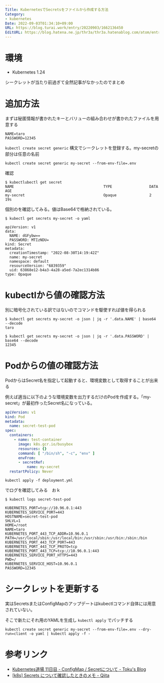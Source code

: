 ```yaml
---
Title: KubernetesでSecretsをファイルから作成する方法
Category:
- kubernetes
Date: 2022-09-03T01:34:10+09:00
URL: https://blog.turai.work/entry/20220903/1662136450
EditURL: https://blog.hatena.ne.jp/thr3a/thr3a.hatenablog.com/atom/entry/4207112889914410865
---
```


# 環境

- Kubernetes 1.24

シークレットが当たり前過ぎて全然記事がなかったのでまとめ

# 追加方法

まずは秘匿情報が書かれたキーとバリューの組み合わせが書かれたファイルを用意する


```
NAME=taro
PASSWORD=12345
```

`kubectl create secret generic` 構文でシークレットを登録する。my-secretの部分は任意の名前

```
kubectl create secret generic my-secret --from-env-file=.env
```

確認

```
$ kubectlubectl get secret                 
NAME                                         TYPE                 DATA   AGE
my-secret                                    Opaque               2      19s
```

個別のを確認してみる。値はBase64で格納されている。

```
$ kubectl get secrets my-secret -o yaml

apiVersion: v1
data:
  NAME: dGFybw==
  PASSWORD: MTIzNDU=
kind: Secret
metadata:
  creationTimestamp: "2022-08-30T14:19:42Z"
  name: my-secret
  namespace: default
  resourceVersion: "6839359"
  uid: 63868e12-b4a3-4a28-a5ed-7a2ec1314b86
type: Opaque
```

# kubectlから値の確認方法

別に暗号化されている訳ではないのでコマンドを駆使すれば値を得られる

```
$ kubectl get secrets my-secret -o json | jq -r '.data.NAME' | base64 --decode
taro
```

```
$ kubectl get secrets my-secret -o json | jq -r '.data.PASSWORD' | base64 --decode
12345
```

# Podからの値の確認方法

PodからはSecret名を指定して起動すると、環境変数として取得することが出来る

例えば適当に以下のような環境変数を出力するだけのPodを作成する。「my-secret」が最初作ったSecret名になっている。

```yaml
apiVersion: v1
kind: Pod
metadata:
  name: secret-test-pod
spec:
  containers:
    - name: test-container
      image: k8s.gcr.io/busybox
      resources: {}
      command: [ "/bin/sh", "-c", "env" ]
      envFrom:
      - secretRef:
          name: my-secret
  restartPolicy: Never
```

```
kubectl apply -f deployment.yml
```

でログを確認してみる　おｋ

```
$ kubectl logs secret-test-pod

KUBERNETES_PORT=tcp://10.96.0.1:443
KUBERNETES_SERVICE_PORT=443
HOSTNAME=secret-test-pod
SHLVL=1
HOME=/root
NAME=taro
KUBERNETES_PORT_443_TCP_ADDR=10.96.0.1
PATH=/usr/local/sbin:/usr/local/bin:/usr/sbin:/usr/bin:/sbin:/bin
KUBERNETES_PORT_443_TCP_PORT=443
KUBERNETES_PORT_443_TCP_PROTO=tcp
KUBERNETES_PORT_443_TCP=tcp://10.96.0.1:443
KUBERNETES_SERVICE_PORT_HTTPS=443
PWD=/
KUBERNETES_SERVICE_HOST=10.96.0.1
PASSWORD=12345
```

# シークレットを更新する

実はSecretsまたはConfigMapのアップデートはkubectlコマンド自体には用意されていない。

そこで新たにそれ用のYAMLを生成し `kubectl apply` でパッチする

```
kubectl create secret generic my-secret --from-env-file=.env --dry-run=client -o yaml | kubectl apply -f -
```

# 参考リンク

- [Kubernetes道場 11日目 - ConfigMap / Secretについて - Toku's Blog](https://cstoku.dev/posts/2018/k8sdojo-11/#kubectl-create%E3%81%A7%E4%BD%9C%E6%88%90%E3%81%99%E3%82%8B)
- [[k8s] Secrets について確認したときのメモ - Qiita](https://qiita.com/toshihirock/items/38d09b2822a347c3f958)

